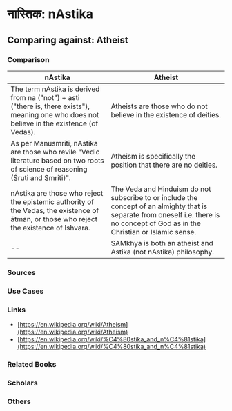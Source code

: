 # नास्तिक: nAstika
## Comparing against: Atheist
### Comparison
|nAstika	|Atheist	|
|----|----|
|The term nAstika is derived from na ("not") + asti ("there is, there exists"), meaning one who does not believe in the existence (of Vedas).|Atheists are those who do not believe in the existence of deities.|
|As per Manusmriti, nAstika are those who revile "Vedic literature based on two roots of science of reasoning (Śruti and Smriti)".|Atheism is specifically the position that there are no deities.|
|nAstika are those who reject the epistemic authority of the Vedas, the existence of ātman, or those who reject the existence of Ishvara.|The Veda and Hinduism do not subscribe to or include the concept of an almighty that is separate from oneself i.e. there is no concept of God as in the Christian or Islamic sense.|
|--|SAMkhya is both an atheist and Astika (not nAstika) philosophy.|
### Sources
### Use Cases
### Links
* [https://en.wikipedia.org/wiki/Atheism](https://en.wikipedia.org/wiki/Atheism)
* [https://en.wikipedia.org/wiki/%C4%80stika_and_n%C4%81stika](https://en.wikipedia.org/wiki/%C4%80stika_and_n%C4%81stika)
### Related Books
### Scholars
### Others
